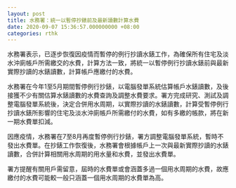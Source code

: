 ```yaml
---
layout: post
title: 水務署：統一以暫停抄錶前及最新讀數計算水費
date: 2020-09-07 15:36:57.000000000 +08:00
categories: rthk
---
```


水務署表示，已逐步恢復因疫情而暫停的例行抄讀水錶工作，為確保所有住宅及淡水沖廁帳戶所需繳交的水費，計算方法一致，將統一以暫停例行抄讀水錶前與最新實際抄讀的水錶讀數，計算帳戶應繳付的水費。

水務署在今年1至5月期間暫停例行抄錶，以電腦發單系統估算帳戶水錶讀數，及後接獲不少有關估算水錶讀數的水費查詢及調整水費要求。署方完成研究、測試及調整電腦發單系統後，決定合併用水周期，以實際抄讀的水錶讀數，計算受暫停例行抄讀水錶所影響的住宅及淡水沖廁帳戶所需繳付的水費，如有多繳的帳款，將在新一期水費單扣減。

因應疫情，水務署在7至8月再度暫停例行抄錶，署方調整電腦發單系統，暫時不發出水費單。在抄錶工作恢復後，水務署會根據帳戶上一次與最新實際抄讀的水錶讀數，合併計算相關用水周期的用水量和水費，並發出水費單。

署方提醒有關用戶需留意，屆時的水費單或會涵蓋多過一個用水周期的水費，故應繳付的水費可能較一般只涵蓋一個用水周期的水費單為高。
